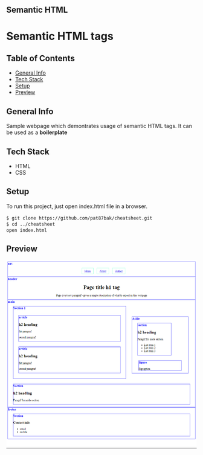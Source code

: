 Semantic HTML
-------------

# Semantic HTML tags


## Table of Contents
* [General Info](#general-info)
* [Tech Stack](#tech-stack)
* [Setup](#setup)
* [Preview](#preview)

## General Info
Sample webpage which demontrates usage of semantic HTML tags. 
It can be used as a **boilerplate**

## Tech Stack
* HTML
* CSS

## Setup
To run this project, just open index.html file in a browser. 
```
$ git clone https://github.com/pat87bak/cheatsheet.git
$ cd ../cheatsheet
open index.html
```

## Preview
![Boilerplate](./images/webpage_structure.png?raw=true "Semantic HTML")